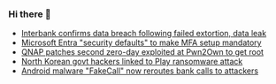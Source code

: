 ### Hi there 👋

<!--START_SECTION:feed-->
* [Interbank confirms data breach following failed extortion, data leak](https://www.bleepingcomputer.com/news/security/interbank-confirms-data-breach-following-failed-extortion-data-leak/)
* [Microsoft Entra "security defaults" to make MFA setup mandatory](https://www.bleepingcomputer.com/news/microsoft/microsoft-entra-security-defaults-to-make-mfa-setup-mandatory/)
* [QNAP patches second zero-day exploited at Pwn2Own to get root](https://www.bleepingcomputer.com/news/security/qnap-patches-second-zero-day-exploited-at-pwn2own-to-get-root/)
* [North Korean govt hackers linked to Play ransomware attack](https://www.bleepingcomputer.com/news/security/north-korean-govt-hackers-linked-to-play-ransomware-attack/)
* [Android malware "FakeCall" now reroutes bank calls to attackers](https://www.bleepingcomputer.com/news/security/android-malware-fakecall-now-reroutes-bank-calls-to-attackers/)
<!--END_SECTION:feed-->

<!--
**frankenk/frankenk** is a ✨ _special_ ✨ repository because its `README.md` (this file) appears on your GitHub profile.

Here are some ideas to get you started:

- 🔭 I’m currently working on ...
- 🌱 I’m currently learning ...
- 👯 I’m looking to collaborate on ...
- 🤔 I’m looking for help with ...
- 💬 Ask me about ...
- 📫 How to reach me: ...
- 😄 Pronouns: ...
- ⚡ Fun fact: ...
-->



